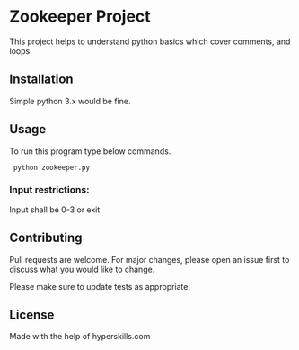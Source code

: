 # Zookeeper Project

This project helps to understand python basics which cover comments, and loops

## Installation

Simple python 3.x would be fine.


## Usage
To run this program type below commands. 

``` python zookeeper.py```


### Input restrictions:
Input shall be 0-3 or exit


## Contributing
Pull requests are welcome. For major changes, please open an issue first to discuss what you would like to change.

Please make sure to update tests as appropriate.

## License
Made with the help of hyperskills.com